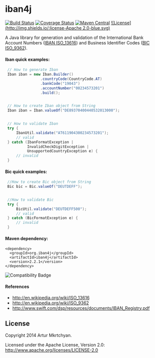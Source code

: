 iban4j 
======

[![Build Status](https://api.travis-ci.org/repositories/arturmkrtchyan/iban4j.png)](https://travis-ci.org/arturmkrtchyan/iban4j) [![Coverage Status](https://img.shields.io/coveralls/arturmkrtchyan/iban4j.svg)](https://coveralls.io/r/arturmkrtchyan/iban4j) [![Maven Central](https://maven-badges.herokuapp.com/maven-central/org.iban4j/iban4j/badge.svg)](https://maven-badges.herokuapp.com/maven-central/org.iban4j/iban4j)
[![License](http://img.shields.io/:license-Apache 2.0-blue.svg)](https://raw.githubusercontent.com/arturmkrtchyan/iban4j/master/LICENSE.txt)

A Java library for generation and validation of the International Bank Account Numbers (<a href="http://en.wikipedia.org/wiki/ISO_13616" target="_blank">IBAN ISO_13616</a>) and Business Identifier Codes (<a href="http://en.wikipedia.org/wiki/ISO_9362" target="_blank">BIC ISO_9362</a>).


#### Iban quick examples:

```java
 // How to generate Iban
 Iban iban = new Iban.Builder()
                .countryCode(CountryCode.AT)
                .bankCode("19043")
                .accountNumber("00234573201")
                .build();


 // How to create Iban object from String
 Iban iban = Iban.valueOf("DE89370400440532013000");


 // How to validate Iban 
 try {
     IbanUtil.validate("AT611904300234573201");
     // valid
 } catch (IbanFormatException |
          InvalidCheckDigitException |
          UnsupportedCountryException e) {
     // invalid
 }
```

#### Bic quick examples:

```java
 //How to create Bic object from String
 Bic bic = Bic.valueOf("DEUTDEFF");


 //How to validate Bic
 try {
     BicUtil.validate("DEUTDEFF500");
     // valid
 } catch (BicFormatException e) {
     // invalid
 }
```

#### Maven dependency: 
```
<dependency>
  <groupId>org.iban4j</groupId>
  <artifactId>iban4j</artifactId>
  <version>2.2.1</version>
</dependency>
```

![Compatibility Badge](https://java.net/downloads/adoptopenjdk/compat.svg)

#### References

- http://en.wikipedia.org/wiki/ISO_13616
- http://en.wikipedia.org/wiki/ISO_9362
- http://www.swift.com/dsp/resources/documents/IBAN_Registry.pdf

## License
Copyright 2014 Artur Mkrtchyan.

Licensed under the Apache License, Version 2.0: http://www.apache.org/licenses/LICENSE-2.0

